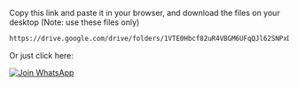 Copy this link and paste it in your browser, and download the files on your desktop (Note: use these files only)

```bash
https://drive.google.com/drive/folders/1VTE0Hbcf82uR4VBGM6UFqQJl62SNPxDM?usp=sharing
```
Or just click here:

<a href="https://drive.google.com/drive/folders/1VTE0Hbcf82uR4VBGM6UFqQJl62SNPxDM?usp=sharing">
    <img src="https://img.shields.io/badge/Google%20Drive-Shared-blue?logo=google-drive&logoColor=white&style=flat-square" alt="Join WhatsApp">
  </a>
